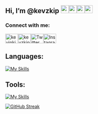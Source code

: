 ## Hi, I’m @kevzkip <img src="https://raw.githubusercontent.com/MartinHeinz/MartinHeinz/master/wave.gif" width="25px"><img src="https://raw.githubusercontent.com/MartinHeinz/MartinHeinz/master/wave.gif" width="25px"><img src="https://raw.githubusercontent.com/MartinHeinz/MartinHeinz/master/wave.gif" width="25px"><img src="https://raw.githubusercontent.com/MartinHeinz/MartinHeinz/master/wave.gif" width="25px">

### Connect with me:
<p align="left"><a href="https://linkedin.com/in/kevinkip" target="_blank"><img align="center" src="https://raw.githubusercontent.com/rahuldkjain/github-profile-readme-generator/master/src/images/icons/Social/linked-in-alt.svg" alt="kevinkip" height="30" width="40" /></a><a href="https://github.com/kevzkip" target="_blank"><img align="center" src="https://raw.githubusercontent.com/rahuldkjain/github-profile-readme-generator/master/src/images/icons/Social/github.svg" alt="kevzkip" height="30" width="40" /></a><a href="#" target="_blank"><img align="center" src="https://raw.githubusercontent.com/rahuldkjain/github-profile-readme-generator/master/src/images/icons/Social/twitter.svg" alt="Twitter" height="30" width="40" /></a><a href="#" target="_blank"><img align="center" src="https://raw.githubusercontent.com/rahuldkjain/github-profile-readme-generator/master/src/images/icons/Social/instagram.svg" alt="Instagram" height="30" width="40" /></a></p>

## Languages:
[![My Skills](https://skillicons.dev/icons?i=py,cpp,js,c,dart,html,css)](https://skillicons.dev)

## Tools:
  [![My Skills](https://skillicons.dev/icons?i=git,vscode,powershell,ubuntu)](https://skillicons.dev)

<!---
kevzkip/kevzkip is a ✨ special ✨ repository because its `README.md` (this file) appears on your GitHub profile.
You can click the Preview link to take a look at your changes.
--->
[![GitHub Streak](https://streak-stats.demolab.com?user=kevzkip&theme=transparent)](https://git.io/streak-stats)
